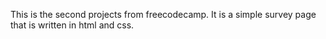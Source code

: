 This is the second projects from freecodecamp.  It is a simple survey page that is written in html and css. 
